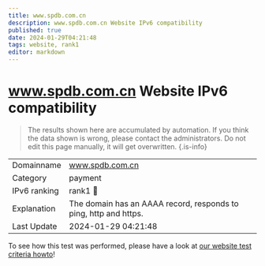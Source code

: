 ```yaml
---
title: www.spdb.com.cn
description: www.spdb.com.cn Website IPv6 compatibility
published: true
date: 2024-01-29T04:21:48
tags: website, rank1
editor: markdown
---
```


# www.spdb.com.cn Website IPv6 compatibility

> The results shown here are accumulated by automation. If you think the data shown is wrong, please contact the administrators. 
> Do not edit this page manually, it will get overwritten.
{.is-info}


|   |   |
| - | - |
| Domainname | www.spdb.com.cn
| Category | payment |
| IPv6 ranking | rank1 :1st_place_medal: |
| Explanation | The domain has an AAAA record, responds to ping, http and https. |
| Last Update | 2024-01-29 04:21:48 |

To see how this test was performed, please have a look at [our website test criteria howto](/howto/testcriteria/website)!


